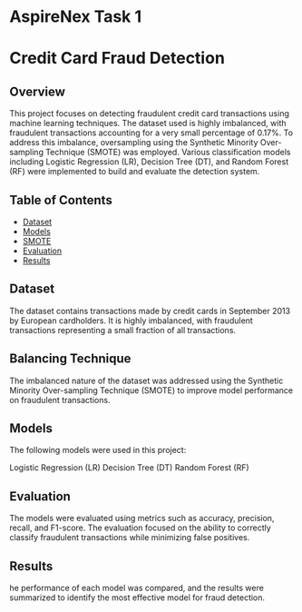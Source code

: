 # AspireNex Task 1
# Credit Card Fraud Detection

## Overview
This project focuses on detecting fraudulent credit card transactions using machine learning techniques. The dataset used is highly imbalanced, with fraudulent transactions accounting for a very small percentage of 0.17%. To address this imbalance, oversampling using the Synthetic Minority Over-sampling Technique (SMOTE) was employed. Various classification models including Logistic Regression (LR), Decision Tree (DT), and Random Forest (RF) were implemented to build and evaluate the detection system.

## Table of Contents
- [Dataset](https://www.kaggle.com/datasets/mlg-ulb/creditcardfraud)
- [Models](https://colab.research.google.com/github/AnshikaaAgarwal/AspireNex/blob/main/CreditCard_FraudDetection.ipynb#scrollTo=2bgOe_eMX6K_)
- [SMOTE](https://imbalanced-learn.org/stable/references/generated/imblearn.over_sampling.SMOTE.html)
- [Evaluation](https://colab.research.google.com/github/AnshikaaAgarwal/AspireNex/blob/main/CreditCard_FraudDetection.ipynb#scrollTo=2bgOe_eMX6K_)
- [Results](https://colab.research.google.com/github/AnshikaaAgarwal/AspireNex/blob/main/CreditCard_FraudDetection.ipynb#scrollTo=2bgOe_eMX6K_)


## Dataset
The dataset contains transactions made by credit cards in September 2013 by European cardholders. It is highly imbalanced, with fraudulent transactions representing a small fraction of all transactions.

## Balancing Technique
The imbalanced nature of the dataset was addressed using the Synthetic Minority Over-sampling Technique (SMOTE) to improve model performance on fraudulent transactions.

## Models
The following models were used in this project:

Logistic Regression (LR)
Decision Tree (DT)
Random Forest (RF)

## Evaluation
The models were evaluated using metrics such as accuracy, precision, recall, and F1-score. The evaluation focused on the ability to correctly classify fraudulent transactions while minimizing false positives.

## Results
he performance of each model was compared, and the results were summarized to identify the most effective model for fraud detection.






